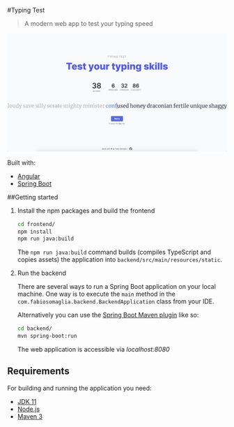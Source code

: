 #Typing Test
> A modern web app to test your typing speed

![screenshot](img/typing-test-screenshot.png "Typing Test screenshot")

Built with:
- [Angular](https://angular.io)
- [Spring Boot](https://spring.io)

##Getting started
1.  Install the npm packages and build the frontend
    ```bash
    cd frontend/
    npm install
    npm run java:build
    ```
    The `npm run java:build` command builds (compiles TypeScript and copies assets) the application into `backend/src/main/resources/static`.
2.  Run the backend

    There are several ways to run a Spring Boot application on your local machine. One way is to execute the `main` method in the `com.fabiosomaglia.backend.BackendApplication` class from your IDE.

    Alternatively you can use the [Spring Boot Maven plugin](https://docs.spring.io/spring-boot/docs/current/reference/html/build-tool-plugins-maven-plugin.html) like so:

    ```bash
    cd backend/
    mvn spring-boot:run
    ```
    
    The web application is accessible via _localhost:8080_

## Requirements
For building and running the application you need:

- [JDK 11](https://www.oracle.com/java/technologies/javase-downloads.html)
- [Node.js](https://nodejs.org)
- [Maven 3](https://maven.apache.org)
